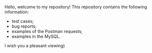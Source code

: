 Hello, welcome to my repository! This repository contains the following information:
- test cases;
- bug reports;
- examples of the Postman requests;
- examples in the MySQL.


I wish you a pleasant viewing)